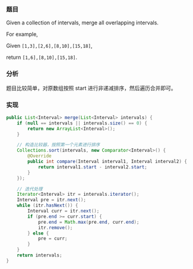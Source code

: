 ### 题目

Given a collection of intervals, merge all overlapping intervals.

For example,

Given `[1,3],[2,6],[8,10],[15,18]`,

return `[1,6],[8,10],[15,18]`.

### 分析

题目比较简单，对原数组按照 start 进行非递减排序，然后遍历合并即可。

### 实现

```java
public List<Interval> merge(List<Interval> intervals) {
    if (null == intervals || intervals.size() == 0) {
        return new ArrayList<Interval>();
    }

    // 构造比较器，按照第一个元素进行排序
    Collections.sort(intervals, new Comparator<Interval>() {
        @Override
        public int compare(Interval interval1, Interval interval2) {
            return interval1.start - interval2.start;
        }
    });

    // 迭代处理
    Iterator<Interval> itr = intervals.iterator();
    Interval pre = itr.next();
    while (itr.hasNext()) {
        Interval curr = itr.next();
        if (pre.end >= curr.start) {
            pre.end = Math.max(pre.end, curr.end);
            itr.remove();
        } else {
            pre = curr;
        }
    }
    return intervals;
}
```
